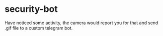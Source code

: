 # security-bot
Have noticed some activity, the camera would report you for that and send .gif file to a custom telegram bot. 
